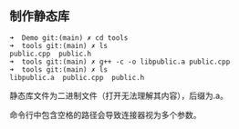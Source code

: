## 制作静态库

```shell
➜  Demo git:(main) ✗ cd tools 
➜  tools git:(main) ✗ ls
public.cpp  public.h
➜  tools git:(main) ✗ g++ -c -o libpublic.a public.cpp
➜  tools git:(main) ✗ ls
libpublic.a  public.cpp  public.h
```
静态库文件为二进制文件（打开无法理解其内容），后缀为.a。

命令行中包含空格的路径会导致连接器视为多个参数。
